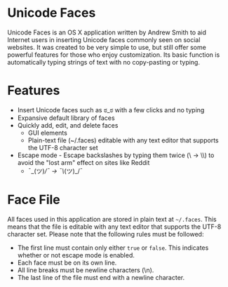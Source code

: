 Unicode Faces
=============

Unicode Faces is an OS X application written by Andrew Smith to aid Internet users in inserting Unicode faces commonly seen on social websites.  It was created to be very simple to use, but still offer some powerful features for those who enjoy customization.  Its basic function is automatically typing strings of text with no copy-pasting or typing.

Features
========

- Insert Unicode faces such as ಠ_ಠ with a few clicks and no typing
- Expansive default library of faces
- Quickly add, edit, and delete faces
    - GUI elements
    - Plain-text file (~/.faces) editable with any text editor that supports the UTF-8 character set
- Escape mode - Escape backslashes by typing them twice (\\ → \\\\) to avoid the "lost arm" effect on sites like Reddit
    - ¯\_(ツ)_/¯ → ¯\\_(ツ)_/¯

Face File
=========
All faces used in this application are stored in plain text at `~/.faces`.  This means that the file is editable with any text editor that supports the UTF-8 character set.  Please note that the following rules must be followed:

- The first line must contain only either `true` or `false`.  This indicates whether or not escape mode is enabled.
- Each face must be on its own line.
- All line breaks must be newline characters (\\n).
- The last line of the file must end with a newline character.
